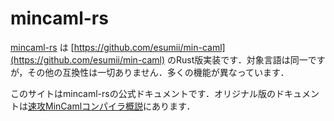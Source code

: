 # mincaml-rs

[mincaml-rs](https://github.com/utokyo-compiler/mincaml-rs) は [https://github.com/esumii/min-caml](https://github.com/esumii/min-caml) のRust版実装です．対象言語は同一ですが，その他の互換性は一切ありません．多くの機能が異なっています．

このサイトはmincaml-rsの公式ドキュメントです．オリジナル版のドキュメントは[速攻MinCamlコンパイラ概説](https://esumii.github.io/min-caml/index.html)にあります．
